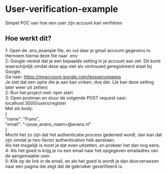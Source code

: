 # User-verification-example
Simpel POC van hoe een user zijn account kan verifiëren

## Hoe werkt dit?
1: Open de .env_example file, en vul daar je gmail account gegevens in.  
   Hernoem hierna deze file naar .env    
2: Google vereist dat je een bepaalde setting in je account aan zet. Dit komt waarschijnlijk omdat deze app niet als vertrouwd geregistreerd staat bij Google.  
   Ga naar: https://myaccount.google.com/lesssecureapps  
   Je ziet dat een optie die je aan kan vinken, doe dat. (Je kan deze setting later weer uit zetten)    
2: Run het project met: npm start    
3: Open postman en stuur de volgende POST request naar: localhost:3000/users/register  
   Met als body:  
   {  
	   "name": "Frans",  
	   "email": "<jouw_avans_naam>@avans.nl"  
   }  
   Mocht het zo zijn dat het authenticatie process gedenied wordt, dan kan dat zijn omdat je two-factor authentication heb aanstaan.  
   Als het mogelijk is moet je dat even uitzetten, en probeer het dan nog eens.    
4: Als het goed is krijg je nu een email naar het opgegeven emailadres van de aangemaakte user.    
5: Klik op de link in de email, en als het goed is wordt je dan doorverwezen naar een pagina die zegt dat de gebruiker geverifieerd is.    
